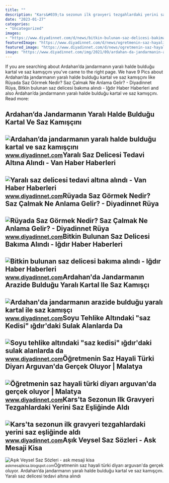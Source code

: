 ```yaml
---
title: ""
description: "Kars&#039;ta sezonun ilk gravyeri tezgahlardaki yerini saz eşliğinde aldı"
date: "2023-01-27"
categories:
- "Uncategorized"
images:
- "https://www.diyadinnet.com/d/news/bitkin-bulunan-saz-delicesi-bakima-alindi-285465.jpg"
featuredImage: "https://www.diyadinnet.com/d/news/ogretmenin-saz-hayali-turki-diyari-arguvan-da-gercek-oluyor-83512.jpg"
featured_image: "https://www.diyadinnet.com/d/news/ogretmenin-saz-hayali-turki-diyari-arguvan-da-gercek-oluyor-83512.jpg"
image: "https://www.diyadinnet.com/img/2021/09/ardahan-da-jandarmanin-arazide-buldugu-yarali-kartal-ile-saz-kamisci-kusu-tedavi-edilecek.jpg"
---
```


If you are searching about Ardahan’da jandarmanın yaralı halde bulduğu kartal ve saz kamışçını you've came to the right page. We have 9 Pics about Ardahan’da jandarmanın yaralı halde bulduğu kartal ve saz kamışçını like Rüyada Saz Görmek Nedir? Saz Çalmak Ne Anlama Gelir? - Diyadinnet Rüya, Bitkin bulunan saz delicesi bakıma alındı - Iğdır Haber Haberleri and also Ardahan’da jandarmanın yaralı halde bulduğu kartal ve saz kamışçını. Read more:

Ardahan’da Jandarmanın Yaralı Halde Bulduğu Kartal Ve Saz Kamışçını
-------------------------------------------------------------------

 ![Ardahan’da jandarmanın yaralı halde bulduğu kartal ve saz kamışçını](https://www.diyadinnet.com/d/news/ardahanda-jandarmanin-yarali-halde-buldugu-kartal-ve-saz-kamiscini-tedaviye-alindi-95410.jpg) <small>www.diyadinnet.com</small>Yaralı Saz Delicesi Tedavi Altına Alındı - Van Haber Haberleri
--------------------------------------------------------------

 ![Yaralı saz delicesi tedavi altına alındı - Van Haber Haberleri](https://www.diyadinnet.com/d/news/7396.jpg) <small>www.diyadinnet.com</small>Rüyada Saz Görmek Nedir? Saz Çalmak Ne Anlama Gelir? - Diyadinnet Rüya
----------------------------------------------------------------------

 ![Rüyada Saz Görmek Nedir? Saz Çalmak Ne Anlama Gelir? - Diyadinnet Rüya](https://www.diyadinnet.com/d/ruya/ruyada-saz-gormek-nedir-saz-calmak-ne-anlama-gelir-8384.jpg) <small>www.diyadinnet.com</small>Bitkin Bulunan Saz Delicesi Bakıma Alındı - Iğdır Haber Haberleri
-----------------------------------------------------------------

 ![Bitkin bulunan saz delicesi bakıma alındı - Iğdır Haber Haberleri](https://www.diyadinnet.com/d/news/bitkin-bulunan-saz-delicesi-bakima-alindi-285465.jpg) <small>www.diyadinnet.com</small>Ardahan'da Jandarmanın Arazide Bulduğu Yaralı Kartal Ile Saz Kamışçı
--------------------------------------------------------------------

 ![Ardahan'da jandarmanın arazide bulduğu yaralı kartal ile saz kamışçı](https://www.diyadinnet.com/img/2021/09/ardahan-da-jandarmanin-arazide-buldugu-yarali-kartal-ile-saz-kamisci-kusu-tedavi-edilecek.jpg) <small>www.diyadinnet.com</small>Soyu Tehlike Altındaki "saz Kedisi" ığdır'daki Sulak Alanlarda Da
-----------------------------------------------------------------

 ![Soyu tehlike altındaki "saz kedisi" ığdır'daki sulak alanlarda da](https://www.diyadinnet.com/img/2022/09/igdir-soyu-tehlike-altindaki-saz-kedisi-igdir-daki-sulak-alanlarda-da-yasiyor.jpg) <small>www.diyadinnet.com</small>Öğretmenin Saz Hayali Türki Diyarı Arguvan'da Gerçek Oluyor | Malatya
---------------------------------------------------------------------

 ![Öğretmenin saz hayali türki diyarı arguvan'da gerçek oluyor | Malatya](https://www.diyadinnet.com/d/news/ogretmenin-saz-hayali-turki-diyari-arguvan-da-gercek-oluyor-83512.jpg) <small>www.diyadinnet.com</small>Kars'ta Sezonun Ilk Gravyeri Tezgahlardaki Yerini Saz Eşliğinde Aldı
--------------------------------------------------------------------

 ![Kars'ta sezonun ilk gravyeri tezgahlardaki yerini saz eşliğinde aldı](https://www.diyadinnet.com/img/2022/09/kars-ta-sezonun-ilk-gravyeri-tezgahlardaki-yerini-saz-esliginde-aldi.jpg) <small>www.diyadinnet.com</small>Aşık Veysel Saz Sözleri - Ask Mesaji Kisa
-----------------------------------------

 ![Aşık Veysel Saz Sözleri - ask mesaji kisa](https://i2.wp.com/www.diyadinnet.com/d/bilgi/asik-veysel-satiroglu-kimdir-hayati-ve-biyografisi-1444.jpg) <small>askmesajikisa.blogspot.com</small>Öğretmenin saz hayali türki diyarı arguvan'da gerçek oluyor. Ardahan’da jandarmanın yaralı halde bulduğu kartal ve saz kamışçını. Yaralı saz delicesi tedavi altına alındı
